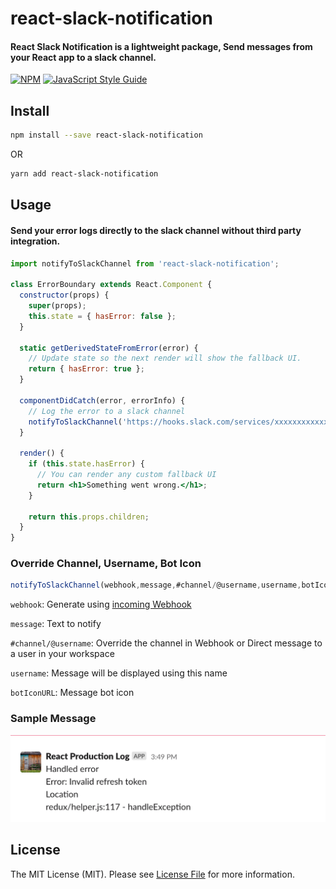 # react-slack-notification

#### React Slack Notification is a lightweight package, Send messages from your React app to a slack channel.

[![NPM](https://img.shields.io/npm/v/react-slack-notification.svg)](https://www.npmjs.com/package/react-slack-notification) [![JavaScript Style Guide](https://img.shields.io/badge/code_style-standard-brightgreen.svg)](https://standardjs.com)

## Install

```bash
npm install --save react-slack-notification
```
OR

```bash
yarn add react-slack-notification
```

## Usage
#### Send your error logs directly to the slack channel without third party integration.

```jsx
import notifyToSlackChannel from 'react-slack-notification';

class ErrorBoundary extends React.Component {
  constructor(props) {
    super(props);
    this.state = { hasError: false };
  }

  static getDerivedStateFromError(error) {
    // Update state so the next render will show the fallback UI.
    return { hasError: true };
  }

  componentDidCatch(error, errorInfo) {
    // Log the error to a slack channel
    notifyToSlackChannel('https://hooks.slack.com/services/xxxxxxxxxxxxx/example/webhook', error);
  }

  render() {
    if (this.state.hasError) {
      // You can render any custom fallback UI
      return <h1>Something went wrong.</h1>;
    }

    return this.props.children;
  }
}
```

### Override Channel, Username, Bot Icon

```jsx
notifyToSlackChannel(webhook,message,#channel/@username,username,botIconURL);
```

`webhook`: Generate using [incoming Webhook](https://slack.com/apps/A0F7XDUAZ-incoming-webhooks)

`message`: Text to notify

`#channel/@username`: Override the channel in Webhook or Direct message to a user in your workspace

`username`: Message will be displayed using this name

`botIconURL`: Message bot icon

### Sample Message

<img width="800" src="./sample-message.png" alt="sample-image"/>

## License

The MIT License (MIT). Please see [License File](LICENSE) for more information.
